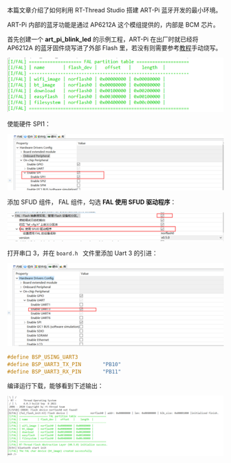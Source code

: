 

本篇文章介绍了如何利用 RT-Thread Studio 搭建 ART-Pi 蓝牙开发的最小环境。

ART-Pi 内部的蓝牙功能是通过 AP6212A 这个模组提供的，内部是 BCM 芯片。

首先创建一个 **art_pi_blink_led** 的示例工程，ART-Pi 在出厂时就已经将 AP6212A 的蓝牙固件烧写进了外部 Flash 里，若没有则需要参考[教程]()手动烧写。

![](images/image-20210908161727516.png)

使能硬件 SPI1：

![](images/image-20210908165123333.png)

添加 SFUD 组件， FAL 组件，勾选 **FAL 使用 SFUD 驱动程序**：

![](images/image-20210908140709058.png)

打开串口 3，并在 `board.h ` 文件里添加 Uart 3 的引进：

![](images/image-20210908170645234.png)

```c
#define BSP_USING_UART3
#define BSP_UART3_TX_PIN       "PB10"
#define BSP_UART3_RX_PIN       "PB11"
```



编译运行下载，能够看到下述输出：

![](images/image-20210908162059277.png)

